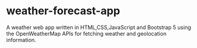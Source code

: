 # weather-forecast-app
 A weather web app written in HTML,CSS,JavaScript and Bootstrap  5 using the OpenWeatherMap APIs for fetching  weather and geolocation information. 
